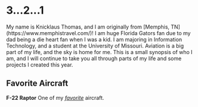 <!DOCTYPE html>
<html>
<body>
<h1> 3...2...1 </h1>
<p>My name is Knicklaus Thomas, and I am originally from [Memphis, TN](https://www.memphistravel.com/)! I am huge Florida Gators fan due to my dad being a die heart fan when I was a kid. I am majoring in Information Technology, and a student at the University of Missouri. Aviation is a big part of my life, and the sky is home for me. This is a small synopsis of who I am, and I will continue to take you all through parts of my life and some projects I created this year. </p>
</body>
</html>

## Favorite Aircraft
**F-22 Raptor** One of my [*favorite*](https://en.wikipedia.org/wiki/Lockheed_Martin_F-22_Raptor)  aircraft.
